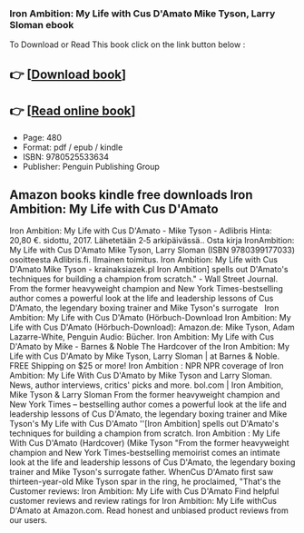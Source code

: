 ### Iron Ambition: My Life with Cus D'Amato Mike Tyson, Larry Sloman ebook

To Download or Read This book click on the link button below :

## 👉  [**[Download book](http://ebooksharez.info/download.php?group=book&from=github.com&id=470662&lnk=1063 "Download book")**]

## 👉  [**[Read online book](http://ebooksharez.info/download.php?group=book&from=github.com&id=470662&lnk=1063 "Read online book")**]


* Page: 480
* Format: pdf / epub / kindle
* ISBN: 9780525533634
* Publisher: Penguin Publishing Group



## Amazon books kindle free downloads Iron Ambition: My Life with Cus D'Amato



 Iron Ambition: My Life with Cus D&#039;Amato - Mike Tyson  - Adlibris Hinta: 20,80 €. sidottu, 2017. Lähetetään 2‑5 arkipäivässä.. Osta kirja IronAmbition: My Life with Cus D&#039;Amato Mike Tyson, Larry Sloman (ISBN 9780399177033) osoitteesta Adlibris.fi. Ilmainen toimitus.
 Iron Ambition: My Life with Cus D&#039;Amato Mike Tyson - krainaksiazek.pl Iron Ambition] spells out D&#039;Amato&#039;s techniques for building a champion from scratch.&quot; - Wall Street Journal. From the former heavyweight champion and New York Times-bestselling author comes a powerful look at the life and leadership lessons of Cus D&#039;Amato, the legendary boxing trainer and Mike Tyson&#039;s surrogate  
 Iron Ambition: My Life with Cus D&#039;Amato (Hörbuch-Download Iron Ambition: My Life with Cus D&#039;Amato (Hörbuch-Download): Amazon.de: Mike Tyson, Adam Lazarre-White, Penguin Audio: Bücher.
 Iron Ambition: My Life with Cus D&#039;Amato by Mike  - Barnes &amp; Noble The Hardcover of the Iron Ambition: My Life with Cus D&#039;Amato by Mike Tyson, Larry Sloman | at Barnes &amp; Noble. FREE Shipping on $25 or more!
 Iron Ambition : NPR NPR coverage of Iron Ambition: My Life With Cus D&#039;Amato by Mike Tyson and Larry Sloman. News, author interviews, critics&#039; picks and more.
 bol.com | Iron Ambition, Mike Tyson &amp; Larry Sloman From the former heavyweight champion and New York Times – bestselling author comes a powerful look at the life and leadership lessons of Cus D&#039;Amato, the legendary boxing trainer and Mike Tyson&#039;s My Life with Cus D&#039;Amato &#039;&#039;[Iron Ambition] spells out D&#039;Amato&#039;s techniques for building a champion from scratch.
 Iron Ambition : My Life With Cus D&#039;Amato (Hardcover) (Mike Tyson &quot;From the former heavyweight champion and New York Times-bestselling memoirist comes an intimate look at the life and leadership lessons of Cus D&#039;Amato, the legendary boxing trainer and Mike Tyson&#039;s surrogate father. WhenCus D&#039;Amato first saw thirteen-year-old Mike Tyson spar in the ring, he proclaimed, &quot;That&#039;s the 
 Customer reviews: Iron Ambition: My Life with Cus D&#039;Amato Find helpful customer reviews and review ratings for Iron Ambition: My Life withCus D&#039;Amato at Amazon.com. Read honest and unbiased product reviews from our users.






